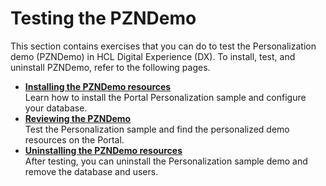 # Testing the PZNDemo

This section contains exercises that you can do to test the Personalization demo (PZNDemo) in HCL Digital Experience (DX). To install, test, and uninstall PZNDemo, refer to the following pages.

- **[Installing the PZNDemo resources](./pzn_demoinstall.md)**  
Learn how to install the Portal Personalization sample and configure your database.
- **[Reviewing the PZNDemo](./pzn_test_personalization.md)**  
Test the Personalization sample and find the personalized demo resources on the Portal.
- **[Uninstalling the PZNDemo resources](./pzn_demouninstall.md)**  
After testing, you can uninstall the Personalization sample demo and remove the database and users.  
